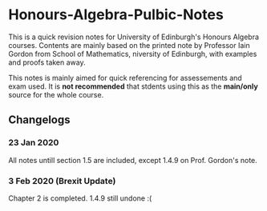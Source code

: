 # Honours-Algebra-Pulbic-Notes

This is a quick revision notes for University of Edinburgh's Honours Algebra courses. Contents are mainly based on the printed note by Professor Iain Gordon from School of Mathematics, niversity of Edinburgh, with examples and proofs taken away.

This notes is mainly aimed for quick referencing for assessements and exam used. It is **not recommended** that stdents using this as the **main/only** source for the whole course.

## Changelogs
### 23 Jan 2020
  All notes untill section 1.5 are included, except 1.4.9 on Prof. Gordon's note.

### 3 Feb 2020 (Brexit Update)
  Chapter 2 is completed. 1.4.9 still undone :(